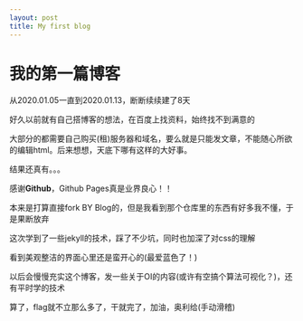 ```yaml
---
layout: post
title: My first blog
---
```


# 我的第一篇博客

从2020.01.05一直到2020.01.13，断断续续建了8天

好久以前就有自己搭博客的想法，在百度上找资料，始终找不到满意的

大部分的都需要自己购买(租)服务器和域名，要么就是只能发文章，不能随心所欲的编辑html。后来想想，天底下哪有这样的大好事。

结果还真有。。。

感谢**Github**，Github Pages真是业界良心！！

本来是打算直接fork BY Blog的，但是我看到那个仓库里的东西有好多我不懂，于是果断放弃

这次学到了一些jekyll的技术，踩了不少坑，同时也加深了对css的理解

看到美观整洁的界面心里还是蛮开心的(最爱蓝色了！)

以后会慢慢充实这个博客，发一些关于OI的内容(或许有空搞个算法可视化？)，还有平时学的技术

算了，flag就不立那么多了，干就完了，加油，奥利给(手动滑稽)